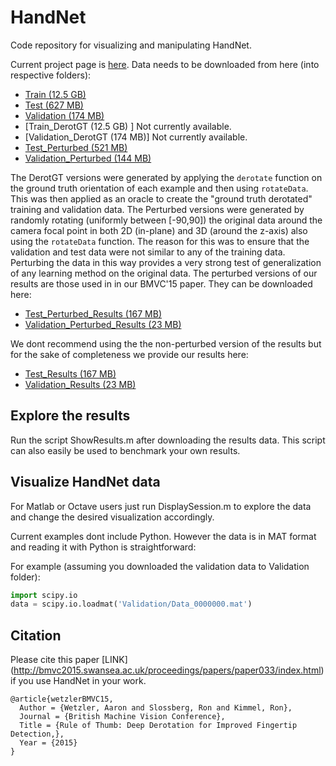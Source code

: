 # HandNet
Code repository for visualizing and manipulating HandNet.

Current project page is [here](http://www.cs.technion.ac.il/~twerd/HandNet/). 
Data needs to be downloaded from here (into respective folders):
* [Train (12.5 GB) ](http://gip.cs.technion.ac.il/files/HandNet/TrainData.rar)
* [Test (627 MB) ](http://gip.cs.technion.ac.il/files/HandNet/TestData.zip)
* [Validation (174 MB)](http://gip.cs.technion.ac.il/files/HandNet/ValidationData.zip)
* [Train_DerotGT (12.5 GB) ] Not currently available.
* [Validation_DerotGT (174 MB)] Not currently available.
* [Test_Perturbed (521 MB) ](https://www.dropbox.com/s/sgnczzvir9ba3l5/TestData_Perturbed.zip?dl=0)
* [Validation_Perturbed (144 MB)](https://www.dropbox.com/s/zs8umpc6uubhjkj/ValidationData_Perturbed.zip?dl=0)

The DerotGT versions were generated by applying the ```derotate``` function on the ground truth
orientation of each example and then using ```rotateData```. This was then applied as an oracle to create the "ground truth
derotated" training and validation data. 
The Perturbed versions were generated by randomly rotating (uniformly between [-90,90]) the 
original data around the camera focal point in both 2D (in-plane) and 3D (around the z-axis)
also using the ```rotateData``` function. 
The reason for this was to ensure that the validation and test data were not similar to any of the 
training data. Perturbing the data in this way provides a very strong test of generalization
of any learning method on the original data. The perturbed versions of our results are those used in
in our BMVC'15 paper. They can be downloaded here:
* [Test_Perturbed_Results (167 MB)](https://www.dropbox.com/s/wm1960ztus2223u/TestData_Perturbed_Results.mat?dl=0)
* [Validation_Perturbed_Results (23 MB)](https://www.dropbox.com/s/men53hpu5i7bg5n/ValidationData_Perturbed_Results.mat?dl=0)

We dont recommend using the the non-perturbed version of the results but for the sake of completeness
we provide our results here:
* [Test_Results (167 MB)](https://www.dropbox.com/s/k469z2h92hli5iv/TestData_Results.mat?dl=0)
* [Validation_Results (23 MB)](https://www.dropbox.com/s/6mw1tcrl80begbx/ValidationData_Results.mat?dl=0)

## Explore the results
Run the script ShowResults.m after downloading the results data. This script can also easily be used to benchmark your own
results.

## Visualize HandNet data
For Matlab or Octave users just run DisplaySession.m to explore the data and change
the desired visualization accordingly. 

Current examples dont include Python. However the data is in MAT format
and reading it with Python is straightforward:

For example (assuming you downloaded the validation data to Validation folder):
```python
import scipy.io
data = scipy.io.loadmat('Validation/Data_0000000.mat')
```

## Citation
Please cite this paper [LINK] (http://bmvc2015.swansea.ac.uk/proceedings/papers/paper033/index.html) if you use HandNet in your work.

    @article{wetzlerBMVC15,
      Author = {Wetzler, Aaron and Slossberg, Ron and Kimmel, Ron},
      Journal = {British Machine Vision Conference},
      Title = {Rule of Thumb: Deep Derotation for Improved Fingertip Detection,},
      Year = {2015}
    }

	